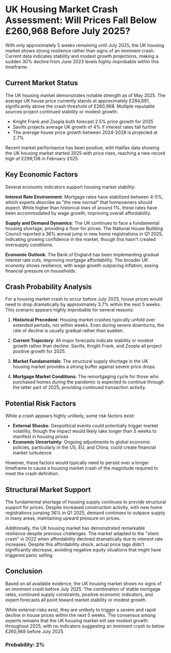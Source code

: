 # UK Housing Market Crash Assessment: Will Prices Fall Below £260,968 Before July 2025?

With only approximately 5 weeks remaining until July 2025, the UK housing market shows strong resilience rather than signs of an imminent crash. Current data indicates stability and modest growth projections, making a sudden 30% decline from June 2023 levels highly improbable within this timeframe.

## Current Market Status

The UK housing market demonstrates notable strength as of May 2025. The average UK house price currently stands at approximately £284,691, significantly above the crash threshold of £260,968. Multiple reputable sources project continued stability or modest growth:

- Knight Frank and Zoopla both forecast 2.5% price growth for 2025
- Savills projects average UK growth of 4% if interest rates fall further
- The average house price growth between 2024-2028 is projected at 2.7%

Recent market performance has been positive, with Halifax data showing the UK housing market started 2025 with price rises, reaching a new record high of £299,138 in February 2025.

## Key Economic Factors

Several economic indicators support housing market stability:

**Interest Rate Environment**: Mortgage rates have stabilized between 4-5%, which experts describe as "the new normal" that homeowners should expect. While higher than historical lows of around 1%, these rates have been accommodated by wage growth, improving overall affordability.

**Supply and Demand Dynamics**: The UK continues to face a fundamental housing shortage, providing a floor for prices. The National House Building Council reported a 36% annual jump in new home registrations in Q1 2025, indicating growing confidence in the market, though this hasn't created oversupply conditions.

**Economic Outlook**: The Bank of England has been implementing gradual interest rate cuts, improving mortgage affordability. The broader UK economy shows resilience, with wage growth outpacing inflation, easing financial pressure on households.

## Crash Probability Analysis

For a housing market crash to occur before July 2025, house prices would need to drop dramatically by approximately 3.7% within the next 5 weeks. This scenario appears highly improbable for several reasons:

1. **Historical Precedent**: Housing market crashes typically unfold over extended periods, not within weeks. Even during severe downturns, the rate of decline is usually gradual rather than sudden.

2. **Current Trajectory**: All major forecasts indicate stability or modest growth rather than decline. Savills, Knight Frank, and Zoopla all project positive growth for 2025.

3. **Market Fundamentals**: The structural supply shortage in the UK housing market provides a strong buffer against severe price drops.

4. **Mortgage Market Conditions**: The remortgaging cycle for those who purchased homes during the pandemic is expected to continue through the latter part of 2025, providing continued transaction activity.

## Potential Risk Factors

While a crash appears highly unlikely, some risk factors exist:

- **External Shocks**: Geopolitical events could potentially trigger market volatility, though the impact would likely take longer than 5 weeks to manifest in housing prices
- **Economic Uncertainty**: Ongoing adjustments to global economic policies, particularly in the US, EU, and China, could create financial market turbulence

However, these factors would typically need to persist over a longer timeframe to cause a housing market crash of the magnitude required to meet the crash definition.

## Structural Market Support

The fundamental shortage of housing supply continues to provide structural support for prices. Despite increased construction activity, with new home registrations jumping 36% in Q1 2025, demand continues to outpace supply in many areas, maintaining upward pressure on prices.

Additionally, the UK housing market has demonstrated remarkable resilience despite previous challenges. The market adapted to the "silent crash" in 2022 when affordability declined dramatically due to interest rate increases. Despite this affordability shock, actual price tags didn't significantly decrease, avoiding negative equity situations that might have triggered panic selling.

## Conclusion

Based on all available evidence, the UK housing market shows no signs of an imminent crash before July 2025. The combination of stable mortgage rates, continued supply constraints, positive economic indicators, and expert forecasts all point toward market stability or modest growth.

While external risks exist, they are unlikely to trigger a severe and rapid decline in house prices within the next 5 weeks. The consensus among experts remains that the UK housing market will see modest growth throughout 2025, with no indicators suggesting an imminent crash to below £260,968 before July 2025.

### Probability: 2%